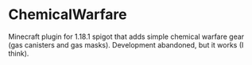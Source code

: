 # ChemicalWarfare

Minecraft plugin for 1.18.1 spigot that adds simple chemical warfare gear (gas canisters and gas masks). Development abandoned, but it works (I think).
